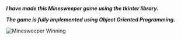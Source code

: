 ***I have made this Minesweeper game using the tkinter library.***


***The game is fully implemented using Object Oriented Programming.***

![Minesweeper Winning](https://user-images.githubusercontent.com/89891902/173738723-6698f03d-03f9-48b8-afdf-7a03d34810e0.png)
